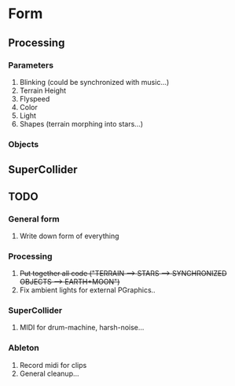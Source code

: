 # Form
## Processing
### Parameters
1. Blinking (could be synchronized with music...)
2. Terrain Height
3. Flyspeed
4. Color
5. Light
6. Shapes (terrain morphing into stars...) 

### Objects

## SuperCollider

## TODO
### General form
1. Write down form of everything

### Processing
1. ~~Put together all code ("TERRAIN --> STARS --> SYNCHRONIZED OBJECTS --> EARTH+MOON")~~
2. Fix ambient lights for external PGraphics..

### SuperCollider
1. MIDI for drum-machine, harsh-noise...

### Ableton
1. Record midi for clips
2. General cleanup...
